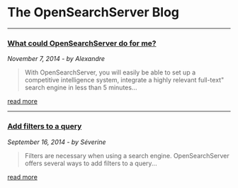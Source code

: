 # The OpenSearchServer Blog


-------------------------------------------------

### [What could OpenSearchServer do for me?](2014/11/20141107_what_could_opensearchserver_do_for_me.md)

*November 7, 2014 - by Alexandre*

> With OpenSearchServer, you will easily be able to set up a competitive intelligence system, integrate a highly relevant full-text" search engine in less than 5 minutes...

[read more](2014/11/20141107_what_could_opensearchserver_do_for_me.md)

-------------------------------------------------

### [Add filters to a query](2014/09/20140916_add_filters_to_a_query.md)

*September 16, 2014 - by Séverine*

> Filters are necessary when using a search engine. OpenSearchServer offers several ways to add filters to a query...

[read more](2014/09/20140916_add_filters_to_a_query.md)